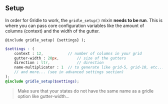 Setup
------------------

In order for Gridle to work, the `gridle_setup()` mixin **needs to be run**. This is where you can pass core configuration variables like the amount of columns (context) and the width of the gutter.


```fn
@include gridle_setup( {settings} );
```

```scss
$settings : (
	context : 12, 			// number of columns in your grid
	gutter-width : 20px,		// size of the gutters
	direction : ltr, 			// direction
	name-multiplicator : 1 	// to generate like grid-5, grid-10, etc...
	// and more... (see in advanced settings section)
);
@include gridle_setup($settings);
```

> Make sure that your states do not have the same name as a gridle option like gutter-width...
